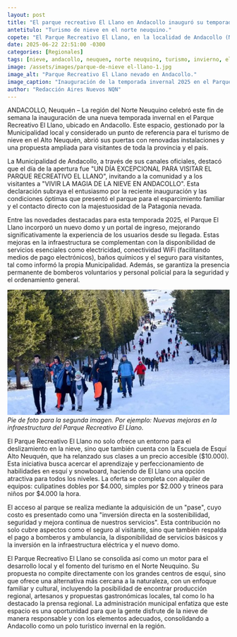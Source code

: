 ```yaml
---
layout: post
title: "El parque recreativo El Llano en Andacollo inauguró su temporada invernal con novedades."
antetitulo: "Turismo de nieve en el norte neuquino."
copete: "El Parque Recreativo El Llano, en la localidad de Andacollo (Norte Neuquino), abrió sus puertas este fin de semana para la temporada de invierno 2025, presentando importantes mejoras en infraestructura y servicios. Este espacio, único en la región del Alto Neuquén, busca consolidarse como un destino familiar clave para el disfrute de la nieve y el fomento del desarrollo local."
date: 2025-06-22 22:51:00 -0300
categories: [Regionales]
tags: [nieve, andacollo, neuquen, norte neuquino, turismo, invierno, el llano, patagonia]
image: /assets/images/parque-de-nieve el-llano-1.jpg
image_alt: "Parque Recreativo El Llano nevado en Andacollo."
image_caption: "Inauguración de la temporada invernal 2025 en el Parque Recreativo El Llano, Andacollo."
author: "Redacción Aires Nuevos NQN"
---
```


ANDACOLLO, Neuquén – La región del Norte Neuquino celebró este fin de semana la inauguración de una nueva temporada invernal en el Parque Recreativo El Llano, ubicado en Andacollo. Este espacio, gestionado por la Municipalidad local y considerado un punto de referencia para el turismo de nieve en el Alto Neuquén, abrió sus puertas con renovadas instalaciones y una propuesta ampliada para visitantes de toda la provincia y el país.

La Municipalidad de Andacollo, a través de sus canales oficiales, destacó que el día de la apertura fue "UN DÍA EXCEPCIONAL PARA VISITAR EL PARQUE RECREATIVO EL LLANO", invitando a la comunidad y a los visitantes a "VIVIR LA MAGIA DE LA NIEVE EN ANDACOLLO". Esta declaración subraya el entusiasmo por la reciente inauguración y las condiciones óptimas que presentó el parque para el esparcimiento familiar y el contacto directo con la majestuosidad de la Patagonia nevada.

Entre las novedades destacadas para esta temporada 2025, el Parque El Llano incorporó un nuevo domo y un portal de ingreso, mejorando significativamente la experiencia de los usuarios desde su llegada. Estas mejoras en la infraestructura se complementan con la disponibilidad de servicios esenciales como electricidad, conectividad WiFi (facilitando medios de pago electrónicos), baños químicos y el seguro para visitantes, tal como informó la propia Municipalidad. Además, se garantiza la presencia permanente de bomberos voluntarios y personal policial para la seguridad y el ordenamiento general.

![Descripción de la segunda imagen, por ejemplo: Vista de las nuevas instalaciones en El Llano.](/assets/images/parque-de-nieve-el-llano.jpg)
*Pie de foto para la segunda imagen. Por ejemplo: Nuevas mejoras en la infraestructura del Parque Recreativo El Llano.*

El Parque Recreativo El Llano no solo ofrece un entorno para el deslizamiento en la nieve, sino que también cuenta con la Escuela de Esquí Alto Neuquén, que ha relanzado sus clases a un precio accesible (\$10.000). Esta iniciativa busca acercar el aprendizaje y perfeccionamiento de habilidades en esquí y snowboard, haciendo de El Llano una opción atractiva para todos los niveles. La oferta se completa con alquiler de equipos: culipatines dobles por \$4.000, simples por \$2.000 y trineos para niños por \$4.000 la hora.

El acceso al parque se realiza mediante la adquisición de un "pase", cuyo costo es presentado como una "inversión directa en la sostenibilidad, seguridad y mejora continua de nuestros servicios". Esta contribución no solo cubre aspectos como el seguro al visitante, sino que también respalda el pago a bomberos y ambulancia, la disponibilidad de servicios básicos y la inversión en la infraestructura eléctrica y el nuevo domo.

El Parque Recreativo El Llano se consolida así como un motor para el desarrollo local y el fomento del turismo en el Norte Neuquino. Su propuesta no compite directamente con los grandes centros de esquí, sino que ofrece una alternativa más cercana a la naturaleza, con un enfoque familiar y cultural, incluyendo la posibilidad de encontrar producción regional, artesanos y propuestas gastronómicas locales, tal como lo ha destacado la prensa regional. La administración municipal enfatiza que este espacio es una oportunidad para que la gente disfrute de la nieve de manera responsable y con los elementos adecuados, consolidando a Andacollo como un polo turístico invernal en la región.